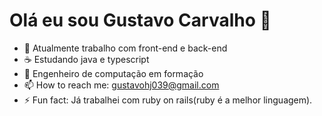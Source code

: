 # Olá eu sou Gustavo Carvalho 👋



- 🔭 Atualmente trabalho com front-end e back-end
- ☕ Estudando java e typescript
- 👯 Engenheiro de computação em formação
- 📫 How to reach me: gustavohj039@gmail.com
- ⚡ Fun fact: Já trabalhei com ruby on rails(ruby é a melhor linguagem).


